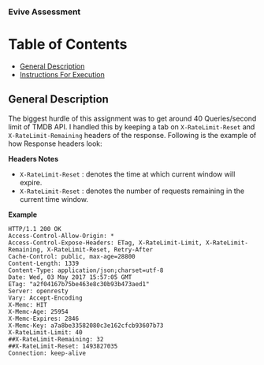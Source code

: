 ### Evive Assessment

Table of Contents
=================

* [General Description](#general-description)
* [Instructions For Execution](#instructions-for-execution)



## General Description
The biggest hurdle of this assignment was to get around 40 Queries/second limit of TMDB API. I handled this by keeping a tab on `X-RateLimit-Reset` and `X-RateLimit-Remaining` headers of the response. Following is the example of how Response headers look:

**Headers Notes**

* `X-RateLimit-Reset` : denotes the time at which current window will expire.
* `X-RateLimit-Reset` : denotes the number of requests remaining in the current time window.

**Example**

```
HTTP/1.1 200 OK
Access-Control-Allow-Origin: *
Access-Control-Expose-Headers: ETag, X-RateLimit-Limit, X-RateLimit-Remaining, X-RateLimit-Reset, Retry-After
Cache-Control: public, max-age=28800
Content-Length: 1339
Content-Type: application/json;charset=utf-8
Date: Wed, 03 May 2017 15:57:05 GMT
ETag: "a2f04167b75be463e8c30b93b473aed1"
Server: openresty
Vary: Accept-Encoding
X-Memc: HIT
X-Memc-Age: 25954
X-Memc-Expires: 2846
X-Memc-Key: a7a8be33582080c3e162cfcb93607b73
X-RateLimit-Limit: 40
##X-RateLimit-Remaining: 32
##X-RateLimit-Reset: 1493827035
Connection: keep-alive
```